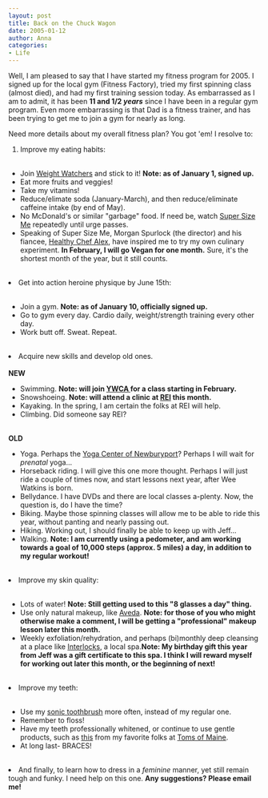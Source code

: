 ```yaml
---
layout: post
title: Back on the Chuck Wagon
date: 2005-01-12
author: Anna
categories:
- Life
---
```


<p>Well, I am pleased to say that I have started my fitness program for
2005. I signed up for the local gym (Fitness Factory), tried my first
spinning class (almost died), and had my first training session today.
As embarrassed as I am to admit, it has been <b>11 and 1/2
<i>years</i></b> since I have been in a regular gym program. Even more
embarrassing is that Dad is a fitness trainer, and has been trying to
get me to join a gym for nearly as long.</p>
<p>Need more details about my overall fitness plan? You got 'em!
I resolve to:</p>
<ol>
	<li>Improve my eating habits:</li>
    <br/></ol><ul><li>Join <a href="http://www.weightwatchers.com">Weight Watchers</a> and stick to it!
 <b>Note: as of January 1, signed up.</b></li>
    <li>Eat more fruits and veggies!</li>
    <li>Take my vitamins!</li>
    <li>Reduce/elimate soda (January-March), and then reduce/eliminate caffeine intake (by end of May).</li>
    <li>No McDonald's or similar "garbage" food. If need be, watch <a href="http://www.supersizeme.com">Super Size Me</a> repeatedly until urge passes.</li>
    <li>Speaking of Super Size Me, Morgan Spurlock (the director) and his fiancee, <a href="http://www.healthychefalex.com/index.htm">Healthy Chef Alex</a>, have inspired me to try my own culinary experiment. <b>In February, I will go Vegan for one month.</b> Sure, it's the shortest month of the year, but it still counts.</li>
    </ul><br><li>Get into action heroine physique by June 15th:</li><br><ul><li>Join a gym. <b>Note: as of January 10, officially signed up.</b></li>
    <li>Go to gym every day. Cardio daily, weight/strength training every other day.</li>
    <li>Work butt off. Sweat. Repeat.</li>
    </ul><br><li>Acquire new skills and develop old ones.</li><br><b>NEW</b><ul><li>Swimming. <b>Note: will join <a href="http://www.ywcanewburyport.org/">YWCA </a>for a class starting in February.</b></li>
    <li>Snowshoeing. <b>Note: will attend a clinic at <a href="http://www.rei.com">REI</a> this month.</b></li>
    <li>Kayaking. In the spring, I am certain the folks at REI will help.</li>
    <li>Climbing. Did someone say REI?</li>
    </ul><br><b>OLD</b><br><ul><li>Yoga. Perhaps the <a href="http://www.newburyportyoga.com/index.html">Yoga Center of Newburyport</a>? Perhaps I will wait for <i>prenatal</i> yoga...</li>
    <li>Horseback riding. I will give this one more thought. Perhaps I will just ride a couple of times now, and start lessons next year, after Wee Watkins is born.</li>
    <li>Bellydance. I have DVDs and there are local classes a-plenty. Now, the question is, do I have the time?</li>
    <li>Biking. Maybe those spinning classes will allow me to be able to ride this year, without panting and nearly passing out.</li>
    <li>Hiking. Working out, I should finally be able to keep up with Jeff...</li>
    <li>Walking. <b>Note: I am currently using a pedometer, and am working towards a goal of 10,000 steps (approx. 5 miles) a day, in addition to my regular workout!</b></li>
    </ul><br><li>Improve my skin quality:</li><br><ul><li>Lots of water! <b>Note: Still getting used to this "8 glasses a day" thing.</b></li>
    <li>Use only natural makeup, like <a href="http://www.aveda.com">Aveda</a>. <b>Note: for those of you who might otherwise make a comment, I will be getting a "professional" makeup lesson later this month.</b></li>
    <li>Weekly exfoliation/rehydration, and perhaps (bi)monthly deep cleansing at a place like <a href="http://www.interlockssalon.com/">Interlocks</a>, a local spa.<b>Note: My birthday gift this year from Jeff was a gift certificate to this spa. I think I will reward myself for working out later this month, or the beginning of next!</b></li>
    </ul><br><li>Improve my teeth:</li><br><ul><li>Use my <a href="http://www.sonicare.com/products/advance/4100.asp">sonic toothbrush</a> more often, instead of my regular one.</li>
    <li>Remember to floss!</li>
    <li>Have my teeth professionally whitened, or continue to use gentle products, such as <a href="http://www.tomsofmaine.com/toms/product.asp?dept%5Fid=400&pf%5Fid=TP%2DGEL%2DAGW"> this</a> from my favorite folks at <a href="https://www.tomsofmaine.com/">Toms of Maine</a>.</li>
    <li>At long last- BRACES!</li>
    </ul><br><li>And finally, to learn how to dress in a <i>feminine</i> manner, yet still remain tough and funky. I need help on this one. <b>Any suggestions? Please email me!</b></li>
